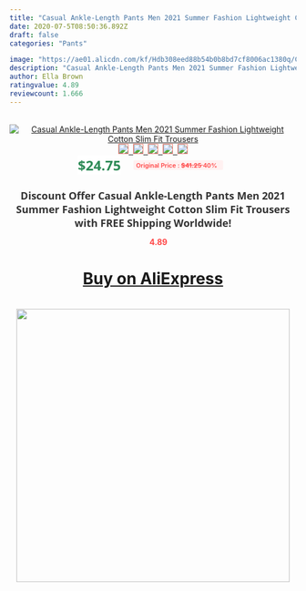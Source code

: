 ```yaml
---
title: "Casual Ankle-Length Pants Men 2021 Summer Fashion Lightweight Cotton Slim Fit Trousers"
date: 2020-07-5T08:50:36.892Z
draft: false
categories: "Pants"

image: "https://ae01.alicdn.com/kf/Hdb308eed88b54b0b8bd7cf8006ac1380q/Casual-Ankle-Length-Pants-Men-2021-Summer-Fashion-Lightweight-Cotton-Slim-Fit-Trousers.jpg"
description: "Casual Ankle-Length Pants Men 2021 Summer Fashion Lightweight Cotton Slim Fit Trousers"
author: Ella Brown
ratingvalue: 4.89
reviewcount: 1.666
---
```

<br>
<div style="text-align: center;">
<a href="https://s.click.aliexpress.com/e/_A9JxSH" target="_blank" rel="nofollow noopener noreferrer"><img alt="Casual Ankle-Length Pants Men 2021 Summer Fashion Lightweight Cotton Slim Fit Trousers" class="magnifier-image" src="https://ae01.alicdn.com/kf/Hdb308eed88b54b0b8bd7cf8006ac1380q/Casual-Ankle-Length-Pants-Men-2021-Summer-Fashion-Lightweight-Cotton-Slim-Fit-Trousers.jpg_640x640.jpg">
<br>
<img style="border:1px solid salmon" src="https://ae01.alicdn.com/kf/Hdb308eed88b54b0b8bd7cf8006ac1380q/Casual-Ankle-Length-Pants-Men-2021-Summer-Fashion-Lightweight-Cotton-Slim-Fit-Trousers.jpg_120x120.jpg">&nbsp;&nbsp;<img style="border:1px solid salmon" src="https://ae01.alicdn.com/kf/H1ffcd5976275420abb7b7af9c3a6a779e/Casual-Ankle-Length-Pants-Men-2021-Summer-Fashion-Lightweight-Cotton-Slim-Fit-Trousers.jpg_120x120.jpg">&nbsp;&nbsp;<img style="border:1px solid salmon" src="https://ae01.alicdn.com/kf/H2751a225d6c84581af81b72e47a4d444Y/Casual-Ankle-Length-Pants-Men-2021-Summer-Fashion-Lightweight-Cotton-Slim-Fit-Trousers.jpg_120x120.jpg">&nbsp;&nbsp;<img style="border:1px solid salmon" src="https://ae01.alicdn.com/kf/Hcced2836760d4020a70cab18f9d72aady/Casual-Ankle-Length-Pants-Men-2021-Summer-Fashion-Lightweight-Cotton-Slim-Fit-Trousers.jpg_120x120.jpg">&nbsp;&nbsp;<img style="border:1px solid salmon" src="https://ae01.alicdn.com/kf/H788483a73cc34bb18962e8115bb51d1aq/Casual-Ankle-Length-Pants-Men-2021-Summer-Fashion-Lightweight-Cotton-Slim-Fit-Trousers.jpg_120x120.jpg"></a></div><br0>
<div style="text-align: center;"><span style="background-color: white; border: 0px; box-sizing: border-box; color: seagreen; display: inline-block; font-family: &quot;open sans&quot; , &quot;arial&quot; , &quot;helvetica&quot; , sans-serif , &quot;heiti&quot;; font-size: 24px; font-stretch: inherit; font-weight: 700; line-height: inherit; margin: 0px 10px 0px 0px; padding: 0px; vertical-align: middle;">$24.75 </span>
<span style="background: rgb(255 , 241 , 241); border-radius: 3px; border: 0px; box-sizing: border-box; color: #ff4747; display: inline-block; font-family: inherit; font-size: 12px; font-stretch: inherit; font-style: inherit; font-variant: inherit; font-weight: 600; line-height: inherit; margin: 0px; padding: 2px 5px; transform: scale(0.9); vertical-align: middle;">Original Price : <b style="text-decoration: line-through;">$41.25 </b> 40%&nbsp;&nbsp;</span></div>
<h1 style="color: #333333; display: inline-block; font-family: &quot;open sans&quot; , &quot;arial&quot; , &quot;helvetica&quot; , sans-serif , &quot;heiti&quot;; font-size: 18px; font-stretch: inherit; font-weight: 700; text-align: center;">Discount Offer Casual Ankle-Length Pants Men 2021 Summer Fashion Lightweight Cotton Slim Fit Trousers with FREE Shipping Worldwide!</h1>
<div style="color: #ff4747; text-align: center;">
<img src="https://4.bp.blogspot.com/-M0ZcTcb-5uY/XleCXlxnR4I/AAAAAAAAAEc/OrjgMkXV1oMQFaCRZj5HQwOCBcu3w1FegCPcBGAYYCw/s1600/star.png" style="height: 15px;">&nbsp;<b>4.89</b></div>
<div class="button_cont" align="center"><a class="buynow_a" href="https://s.click.aliexpress.com/e/_A9JxSH" target="_blank" rel="nofollow noopener noreferrer"><H1>Buy on AliExpress</H1></a></div><br>
<div class="separator" style="clear: both; text-align: center;">
<img src="https://lh3.googleusercontent.com/-pTy5HemUv9M/XlePHvY0dAI/AAAAAAAAAE4/0nX5iRUoIWY8eMW9Dpxeirr157OZliDIgCLcBGAsYHQ/s1600/badge.gif" width="480">
</div>
